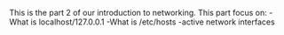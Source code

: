 This is the part 2 of our introduction to networking. This part focus on:
-What is localhost/127.0.0.1
-What is /etc/hosts
-active network interfaces
